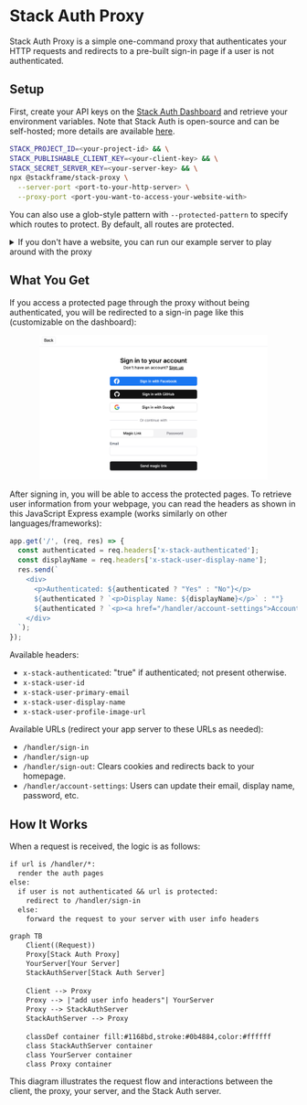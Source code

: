 # Stack Auth Proxy

Stack Auth Proxy is a simple one-command proxy that authenticates your HTTP requests and redirects to a pre-built sign-in page if a user is not authenticated.

## Setup

First, create your API keys on the [Stack Auth Dashboard](https://app.stack-auth.com) and retrieve your environment variables. Note that Stack Auth is open-source and can be self-hosted; more details are available [here](https://github.com/stack-auth/stack).

```sh
STACK_PROJECT_ID=<your-project-id> && \
STACK_PUBLISHABLE_CLIENT_KEY=<your-client-key> && \
STACK_SECRET_SERVER_KEY=<your-server-key> && \
npx @stackframe/stack-proxy \
  --server-port <port-to-your-http-server> \
  --proxy-port <port-you-want-to-access-your-website-with>
```

You can also use a glob-style pattern with `--protected-pattern` to specify which routes to protect. By default, all routes are protected.

<details>
  <summary>If you don't have a website, you can run our example server to play around with the proxy</summary>

Start the example server on port 3000:
```sh
git clone https://github.com/stack-auth/stack
cd examples/express-proxied-server
npm install
PORT=3000 && node server.js
```

Now, open a new terminal and run the proxy server on port 3001:

```sh
STACK_PROJECT_ID=<your-project-id> && \
STACK_PUBLISHABLE_CLIENT_KEY=<your-client-key> && \
STACK_SECRET_SERVER_KEY=<your-server-key> && \
npx stack-auth-proxy \
  --server-port 3000 \
  --proxy-port 3001 \
  --protected-pattern "/protected**"
```

You can explore the proxy at [localhost:3001](http://localhost:3001).
</details>

## What You Get

If you access a protected page through the proxy without being authenticated, you will be redirected to a sign-in page like this (customizable on the dashboard):

<div align="center">
<img alt="Stack Setup" src="assets/sign-in.png" width="400" />
</div>

After signing in, you will be able to access the protected pages. To retrieve user information from your webpage, you can read the headers as shown in this JavaScript Express example (works similarly on other languages/frameworks):

```js
app.get('/', (req, res) => {
  const authenticated = req.headers['x-stack-authenticated'];
  const displayName = req.headers['x-stack-user-display-name'];
  res.send(`
    <div>
      <p>Authenticated: ${authenticated ? "Yes" : "No"}</p>
      ${authenticated ? `<p>Display Name: ${displayName}</p>` : ""}
      ${authenticated ? `<p><a href="/handler/account-settings">Account Settings<\/a><\/p>` : `<p><a href="/handler/sign-in">Sign In<\/a><\/p>`}
    </div>
  `);
});
```

Available headers:

- `x-stack-authenticated`: "true" if authenticated; not present otherwise.
- `x-stack-user-id`
- `x-stack-user-primary-email`
- `x-stack-user-display-name`
- `x-stack-user-profile-image-url`

Available URLs (redirect your app server to these URLs as needed):

- `/handler/sign-in`
- `/handler/sign-up`
- `/handler/sign-out`: Clears cookies and redirects back to your homepage.
- `/handler/account-settings`: Users can update their email, display name, password, etc.

## How It Works

When a request is received, the logic is as follows:

```
if url is /handler/*:
  render the auth pages
else:
  if user is not authenticated && url is protected:
    redirect to /handler/sign-in
  else:
    forward the request to your server with user info headers
```

```mermaid
graph TB
    Client((Request))
    Proxy[Stack Auth Proxy]
    YourServer[Your Server]
    StackAuthServer[Stack Auth Server]
    
    Client --> Proxy
    Proxy --> |"add user info headers"| YourServer
    Proxy --> StackAuthServer
    StackAuthServer --> Proxy

    classDef container fill:#1168bd,stroke:#0b4884,color:#ffffff
    class StackAuthServer container
    class YourServer container
    class Proxy container
```

This diagram illustrates the request flow and interactions between the client, the proxy, your server, and the Stack Auth server.